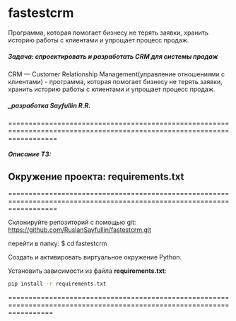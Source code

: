 # fastestcrm
Программа, которая помогает бизнесу не терять заявки, хранить историю работы с клиентами и упрощает процесс продаж. 

##### Задача: спроектировать и разработать CRM для системы продаж

CRM — Customer Relationship Management(управление отношениями с клиентами) - программа, 
которая помогает бизнесу не терять заявки, хранить историю работы с клиентами и упрощает процесс продаж.

##### _разработка Sayfullin R.R. 

========================================================================================================================

##### Описание ТЗ:

## Окружение проекта: requirements.txt

========================================================================================================================

Склонируйте репозиторий с помощью git:
https://github.com/RuslanSayfullin/fastestcrm.git

перейти в папку:
$ cd fastestcrm

Создать и активировать виртуальное окружение Python.

Установить зависимости из файла **requirements.txt**:
```bash
pip install -r requirements.txt
```
=======================================================================================================================